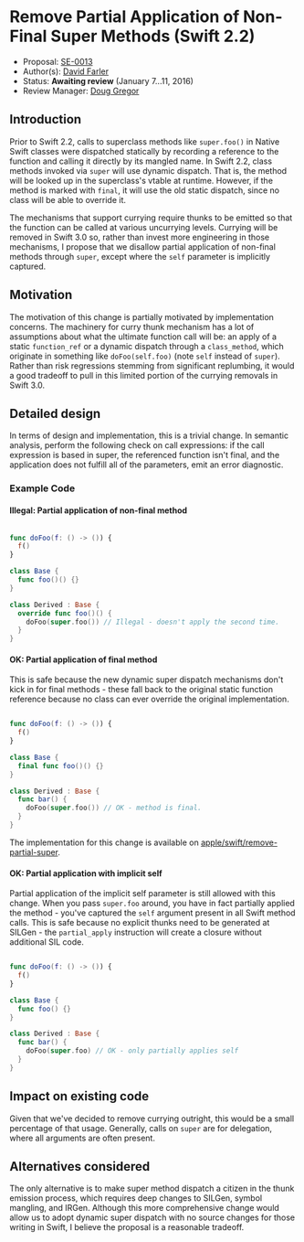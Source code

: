 # Remove Partial Application of Non-Final Super Methods (Swift 2.2)

* Proposal: [SE-0013](https://github.com/apple/swift-evolution/blob/master/proposals/0013-remove-partial-application-super.md)
* Author(s): [David Farler](https://github.com/bitjammer)
* Status: **Awaiting review** (January 7...11, 2016)
* Review Manager: [Doug Gregor](https://github.com/DougGregor)

## Introduction

Prior to Swift 2.2, calls to superclass methods like `super.foo()` in
Native Swift classes were dispatched statically by recording a reference
to the function and calling it directly by its mangled name. In Swift
2.2, class methods invoked via `super` will use dynamic dispatch. That
is, the method will be looked up in the superclass's vtable at runtime.
However, if the method is marked with `final`, it will use the old
static dispatch, since no class will be able to override it.

The mechanisms that support currying require thunks to be emitted so
that the function can be called at various uncurrying levels. Currying
will be removed in Swift 3.0 so, rather than invest more engineering in
those mechanisms, I propose that we disallow partial application of
non-final methods through `super`, except where the `self` parameter is
implicitly captured.

## Motivation

The motivation of this change is partially motivated by implementation
concerns. The machinery for curry thunk mechanism has a lot of
assumptions about what the ultimate function call will be: an apply of a
static `function_ref` or a dynamic dispatch through a `class_method`,
which originate in something like `doFoo(self.foo)` (note `self` instead
of `super`). Rather than risk regressions stemming from significant
replumbing, it would a good tradeoff to pull in this limited portion of
the currying removals in Swift 3.0.

## Detailed design

In terms of design and implementation, this is a trivial change. In
semantic analysis, perform the following check on call expressions: if
the call expression is based in super, the referenced function isn't
final, and the application does not fulfill all of the parameters, emit
an error diagnostic.

### Example Code

#### Illegal: Partial application of non-final method

```swift

func doFoo(f: () -> ()) {
  f()
}

class Base {
  func foo()() {}
}

class Derived : Base {
  override func foo()() {
    doFoo(super.foo()) // Illegal - doesn't apply the second time.
  }
}
```

#### OK: Partial application of final method

This is safe because the new dynamic super dispatch mechanisms don't
kick in for final methods - these fall back to the original static
function reference because no class can ever override the original
implementation.

```swift

func doFoo(f: () -> ()) {
  f()
}

class Base {
  final func foo()() {}
}

class Derived : Base {
  func bar() {
    doFoo(super.foo()) // OK - method is final.
  }
}
```

The implementation for this change is available on [apple/swift/remove-partial-super].

#### OK: Partial application with implicit self

Partial application of the implicit self parameter is still allowed with
this change. When you pass `super.foo` around, you have in fact
partially applied the method - you've captured the `self` argument
present in all Swift method calls. This is safe because no explicit
thunks need to be generated at SILGen - the `partial_apply` instruction
will create a closure without additional SIL code.

```swift

func doFoo(f: () -> ()) {
  f()
}

class Base {
  func foo() {}
}

class Derived : Base {
  func bar() {
    doFoo(super.foo) // OK - only partially applies self
  }
}
```

## Impact on existing code

Given that we've decided to remove currying outright, this would be a
small percentage of that usage. Generally, calls on `super` are for
delegation, where all arguments are often present.

## Alternatives considered

The only alternative is to make super method dispatch a citizen in the
thunk emission process, which requires deep changes to SILGen, symbol
mangling, and IRGen. Although this more comprehensive change would allow
us to adopt dynamic super dispatch with no source changes for those
writing in Swift, I believe the proposal is a reasonable tradeoff.

[apple/swift/remove-partial-super]: https://github.com/apple/swift/tree/remove-partial-super
